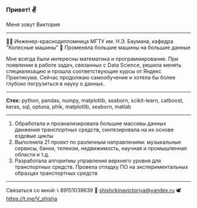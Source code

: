 ### Привет! ✌
Меня зовут Виктория
___
👩‍🔧 Инженер-краснодипломница МГТУ им. Н.Э. Баумана, кафедра "Колесные машины"
🤣 Променяла большие машины на большие данные

Мне всегда были интересны математика и программирование.
При появлении в работе задач, связанных с Data Science, решила менять специализацию и прошла соответствующие курсы от Яндекс Практикума.
Сейчас продолжаю самообучение и хотела бы более глубоко погрузиться в науку о данных.
___
__Cтек:__ python, pandas, numpy, matplotlib, seaborn, scikit-learn, catboost, keras, sql, optuna, phik, matplotlib, seaborn, matlab
___
1. Обработала и проанализировала большие массивы данных движения транспортных средств, синтезировала на их основе ездовые циклы
2. Выполнила 21 проект по различным направлениям: музыкальные сервисы, банки, телеком, недвижимость, научная и промышленная области и т.д.
3. Разработала алгоритмы управления верхнего уровня для транспортных средств. Провела отладку ПО на экспериментальных образцах транспортных средств
___
Связаться со мной:
📞 89151039639
📧 shishckinavictoriya@yandex.ru
🕊 https://t.me/V_shisha
